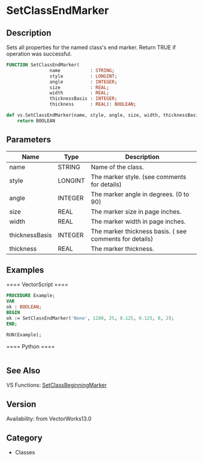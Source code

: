 # SetClassEndMarker

## Description
Sets all properties for the named class's end marker. Return TRUE if operation was successful.

```pascal
FUNCTION SetClassEndMarker(
				name           : STRING;
				style          : LONGINT;
				angle          : INTEGER;
				size           : REAL;
				width          : REAL;
				thicknessBasis : INTEGER;
				thickness      : REAL): BOOLEAN;
```

```python
def vs.SetClassEndMarker(name, style, angle, size, width, thicknessBasis, thickness):
    return BOOLEAN
```

## Parameters
|Name|Type|Description|
|---|---|---|
|name|STRING|Name of the class.|
|style|LONGINT|The marker style. (see comments for details)|
|angle|INTEGER|The marker angle in degrees. (0 to 90)|
|size|REAL|The marker size in page inches.|
|width|REAL|The marker width in page inches.|
|thicknessBasis|INTEGER|The marker thickness basis. ( see comments for details)|
|thickness|REAL|The marker thickness.|

## Examples
==== VectorScript ====
```pascal
PROCEDURE Example;
VAR
ok : BOOLEAN;
BEGIN
ok := SetClassEndMarker('None', 1280, 25, 0.125, 0.125, 0, 2);
END;

RUN(Example);
```
==== Python ====
```python

```

## See Also
VS Functions:
[SetClassBeginningMarker](SetClassBeginningMarker.md)

## Version
Availability: from VectorWorks13.0

## Category
* Classes

